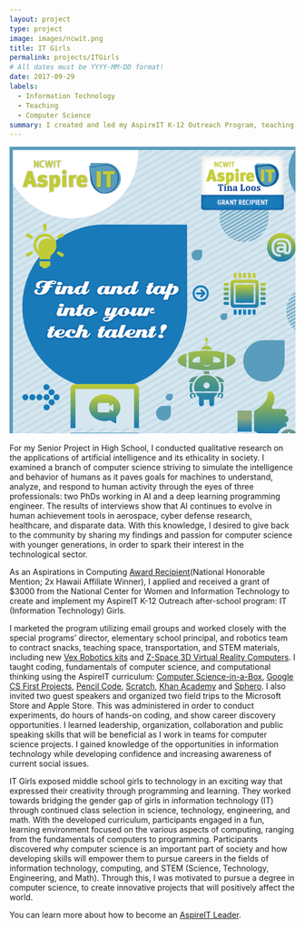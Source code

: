 ```yaml
---
layout: project
type: project
image: images/ncwit.png
title: IT Girls
permalink: projects/ITGirls
# All dates must be YYYY-MM-DD format!
date: 2017-09-29
labels:
  - Information Technology
  - Teaching
  - Computer Science
summary: I created and led my AspireIT K-12 Outreach Program, teaching computer science to girls in grades 5-8.
---
```

  <img class="ui medium right floated image" src="../images/ncwit.png">

For my Senior Project in High School, I conducted qualitative research on the applications of artificial intelligence and its ethicality in society. I examined a branch of computer science striving to simulate the intelligence and behavior of humans as it paves goals for machines to understand, analyze, and respond to human activity through the eyes of three professionals: two PhDs working in AI and a deep learning programming engineer. The results of interviews show that AI continues to evolve in human achievement tools in aerospace, cyber defense research, healthcare, and disparate data. With this knowledge, I desired to give back to the community by sharing my findings and passion for computer science with younger generations, in order to spark their interest in the technological sector. 

As an Aspirations in Computing [Award Recipient](https://www.aspirations.org/user/103486)(National Honorable Mention; 2x Hawaii Affiliate Winner), I applied and received a grant of $3000 from the National Center for Women and Information Technology to create and implement my AspireIT K-12 Outreach after-school program: IT (Information Technology) Girls. 

I marketed the program utilizing email groups and worked closely with the special programs’ director, elementary school principal, and robotics team to contract snacks, teaching space, transportation, and STEM materials, including new [Vex Robotics kits](https://www.vexrobotics.com/) and [Z-Space 3D Virtual Reality Computers](https://zspace.com/). I taught coding, fundamentals of computer science, and computational thinking using the AspireIT curriculum: [Computer Science-in-a-Box](https://www.ncwit.org/resources/computer-science-box-unplug-your-curriculum-2018-update), [Google CS First Projects](https://csfirst.withgoogle.com/s/en/home), [Pencil Code](https://pencilcode.net/), [Scratch](https://scratch.mit.edu/), [Khan Academy](https://www.khanacademy.org/hourofcode) and [Sphero](https://www.sphero.com/). I also invited two guest speakers and organized two field trips to the Microsoft Store and Apple Store. This was administered in order to conduct experiments, do hours of hands-on coding, and show career discovery opportunities. I learned leadership, organization, collaboration and public speaking skills that will be beneficial as I work in teams for computer science projects. I gained knowledge of the opportunities in information technology while developing confidence and increasing awareness of current social issues.

IT Girls exposed middle school girls to technology in an exciting way that expressed their creativity through programming and learning. They worked towards bridging the gender gap of girls in information technology (IT) through continued class selection in science, technology, engineering, and math. With the developed curriculum, participants engaged in a fun, learning environment focused on the various aspects of computing, ranging from the fundamentals of computers to programming. Participants discovered why computer science is an important part of society and how developing skills will empower them to pursue careers in the fields of information technology, computing, and STEM (Science, Technology, Engineering, and Math). Through this, I was motivated to pursue a degree in computer science, to create innovative projects that will positively affect the world. 

You can learn more about how to become an [AspireIT Leader](https://www.aspirations.org/aspireit/leader). 
